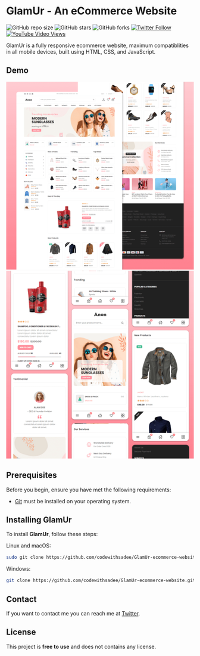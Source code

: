 # GlamUr - An eCommerce Website

![GitHub repo size](https://img.shields.io/github/repo-size/codewithsadee/GlamUr-ecommerce-website)
![GitHub stars](https://img.shields.io/github/stars/codewithsadee/GlamUr-ecommerce-website?style=social)
![GitHub forks](https://img.shields.io/github/forks/codewithsadee/GlamUr-ecommerce-website?style=social)
[![Twitter Follow](https://img.shields.io/twitter/follow/codewithsadee_?style=social)](https://twitter.com/intent/follow?screen_name=codewithsadee_)
[![YouTube Video Views](https://img.shields.io/youtube/views/3l8Lob4ysI0?style=social)](https://youtu.be/3l8Lob4ysI0)

GlamUr is a fully responsive ecommerce website, maximum compatiblities in all mobile devices, built using HTML, CSS, and JavaScript.

## Demo

![GlamUr Desktop Demo](./website-demo-image/desktop.png "Desktop Demo")
![GlamUr Mobile Demo](./website-demo-image/mobile.png "Mobile Demo")

## Prerequisites

Before you begin, ensure you have met the following requirements:

* [Git](https://git-scm.com/downloads "Download Git") must be installed on your operating system.

## Installing GlamUr

To install **GlamUr**, follow these steps:

Linux and macOS:

```bash
sudo git clone https://github.com/codewithsadee/GlamUr-ecommerce-website.git
```

Windows:

```bash
git clone https://github.com/codewithsadee/GlamUr-ecommerce-website.git
```

## Contact

If you want to contact me you can reach me at [Twitter](https://www.twitter.com/codewithsadee).

## License

This project is **free to use** and does not contains any license.
